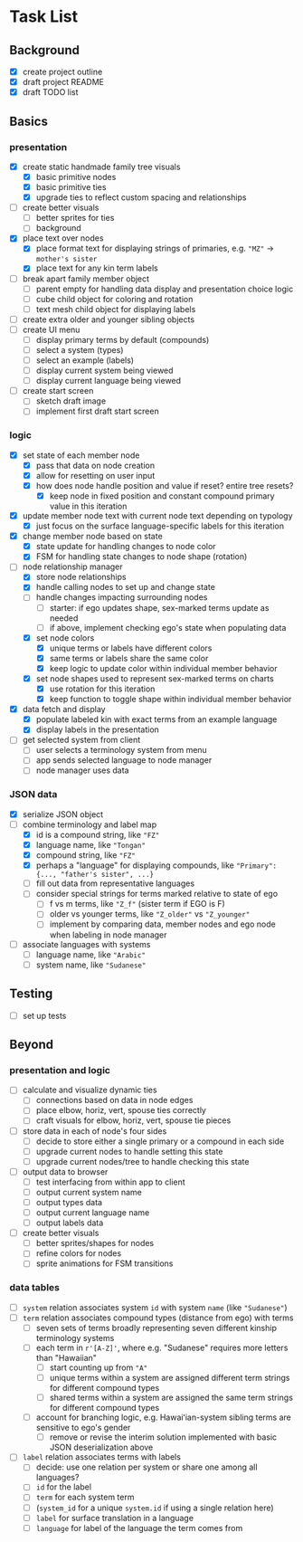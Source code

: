 # Task List

## Background
- [X] create project outline
- [X] draft project README
- [X] draft TODO list

## Basics

### presentation
- [X] create static handmade family tree visuals
	- [X] basic primitive nodes
	- [X] basic primitive ties
	- [X] upgrade ties to reflect custom spacing and relationships
- [ ] create better visuals
	- [ ] better sprites for ties
	- [ ] background
- [X] place text over nodes
	- [X] place format text for displaying strings of primaries, e.g. `"MZ"` -> `mother's sister`
	- [X] place text for any kin term labels
- [ ] break apart family member object
	- [ ] parent empty for handling data display and presentation choice logic
	- [ ] cube child object for coloring and rotation
	- [ ] text mesh child object for displaying labels
- [ ] create extra older and younger sibling objects
- [ ] create UI menu
	- [ ] display primary terms by default (compounds)
	- [ ] select a system (types)
	- [ ] select an example (labels)
	- [ ] display current system being viewed
	- [ ] display current language being viewed
- [ ] create start screen
	- [ ] sketch draft image
	- [ ] implement first draft start screen

### logic
- [X] set state of each member node
	- [X] pass that data on node creation
	- [X] allow for resetting on user input
	- [X] how does node handle position and value if reset? entire tree resets?
		- [X] keep node in fixed position and constant compound primary value in this iteration
- [X] update member node text with current node text depending on typology
	- [X] just focus on the surface language-specific labels for this iteration
- [X] change member node based on state
	- [X] state update for handling changes to node color
	- [X] FSM for handling state changes to node shape (rotation)
- [ ] node relationship manager
	- [X] store node relationships
	- [X] handle calling nodes to set up and change state
	- [ ] handle changes impacting surrounding nodes
		- [ ] starter: if ego updates shape, sex-marked terms update as needed
		- [ ] if above, implement checking ego's state when populating data
	- [X] set node colors
		- [X] unique terms or labels have different colors
		- [X] same terms or labels share the same color
		- [X] keep logic to update color within individual member behavior
	- [X] set node shapes used to represent sex-marked terms on charts
		- [X] use rotation for this iteration
		- [X] keep function to toggle shape within individual member behavior 
- [X] data fetch and display
	- [X] populate labeled kin with exact terms from an example language
	- [X] display labels in the presentation
- [ ] get selected system from client
	- [ ] user selects a terminology system from menu
	- [ ] app sends selected language to node manager
	- [ ] node manager uses data

### JSON data
- [X] serialize JSON object
- [ ] combine terminology and label map
	- [X] id is a compound string, like `"FZ"`
	- [X] language name, like `"Tongan"`
	- [X] compound string, like `"FZ"`
	- [X] perhaps a "language" for displaying compounds, like `"Primary": {..., "father's sister", ...}`
	- [ ] fill out data from representative languages
	- [ ] consider special strings for terms marked relative to state of ego
		- [ ] f vs m terms, like `"Z_f"` (sister term if EGO is F)
		- [ ] older vs younger terms, like `"Z_older"` vs `"Z_younger"`
		- [ ] implement by comparing data, member nodes and ego node when labeling in node manager
- [ ] associate languages with systems
	- [ ] language name, like `"Arabic"`
	- [ ] system name, like `"Sudanese"`

## Testing
- [ ] set up tests

## Beyond

### presentation and logic
- [ ] calculate and visualize dynamic ties
	- [ ] connections based on data in node edges
	- [ ] place elbow, horiz, vert, spouse ties correctly
	- [ ] craft visuals for elbow, horiz, vert, spouse tie pieces
- [ ] store data in each of node's four sides
	- [ ] decide to store either a single primary or a compound in each side
	- [ ] upgrade current nodes to handle setting this state
	- [ ] upgrade current nodes/tree to handle checking this state
- [ ] output data to browser
	- [ ] test interfacing from within app to client
	- [ ] output current system name
	- [ ] output types data
	- [ ] output current language name
	- [ ] output labels data
- [ ] create better visuals
	- [ ] better sprites/shapes for nodes
	- [ ] refine colors for nodes
	- [ ] sprite animations for FSM transitions

### data tables
- [ ] `system` relation associates system `id` with system `name` (like `"Sudanese"`)
- [ ] `term` relation associates compound types (distance from ego) with terms
	- [ ] seven sets of terms broadly representing seven different kinship terminology systems
	- [ ] each term in `r'[A-Z]'`, where e.g. "Sudanese" requires more letters than "Hawaiian"
		- [ ] start counting up from `"A"`
		- [ ] unique terms within a system are assigned different term strings for different compound types
		- [ ] shared terms within a system are assigned the same term strings for different compound types
	- [ ] account for branching logic, e.g. Hawaiʻian-system sibling terms are sensitive to ego's gender
		- [ ] remove or revise the interim solution implemented with basic JSON deserialization above
- [ ] `label` relation associates terms with labels
	- [ ] decide: use one relation per system or share one among all languages?
	- [ ] `id` for the label
	- [ ] `term` for each system term
	- [ ] (`system_id` for a unique `system.id` if using a single relation here)
	- [ ] `label` for surface translation in a language
	- [ ] `language` for label of the language the term comes from

